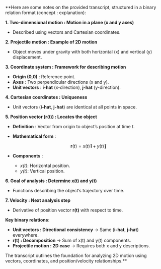   **Here are some notes on the provided transcript, structured in a binary relation format (concept : explanation):

**1. Two-dimensional motion : Motion in a plane (x and y axes)**  
   - Described using vectors and Cartesian coordinates.

**2. Projectile motion : Example of 2D motion**  
   - Object moves under gravity with both horizontal (x) and vertical (y) displacement.

**3. Coordinate system : Framework for describing motion**  
   - **Origin (0,0)** : Reference point.  
   - **Axes** : Two perpendicular directions (x and y).  
   - **Unit vectors** : **i-hat** (x-direction), **j-hat** (y-direction).  

**4. Cartesian coordinates : Uniqueness**  
   - Unit vectors (**i-hat**, **j-hat**) are identical at all points in space.  

**5. Position vector (r(t)) : Locates the object**  
   - **Definition** : Vector from origin to object’s position at time *t*.  
   - **Mathematical form** :  

     $$
     \mathbf{r}(t) = x(t)\,\mathbf{\hat{i}} + y(t)\,\mathbf{\hat{j}}
     $$
       
   - **Components** :  
     - *x(t)*: Horizontal position.  
     - *y(t)*: Vertical position.  

**6. Goal of analysis : Determine x(t) and y(t)**  
   - Functions describing the object’s trajectory over time.  

**7. Velocity : Next analysis step**  
   - Derivative of position vector **r(t)** with respect to time.  

**Key binary relations**:  
- **Unit vectors : Directional consistency** → Same (**i-hat**, **j-hat**) everywhere.  
- **r(t) : Decomposition** → Sum of x(t) and y(t) components.  
- **Projectile motion : 2D case** → Requires both x and y descriptions.  

The transcript outlines the foundation for analyzing 2D motion using vectors, coordinates, and position/velocity relationships.**
